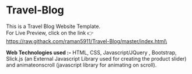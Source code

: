# Travel-Blog
This is a Travel Blog Website Template.\
For Live Preview, click on the link  :point_right: https://raw.githack.com/raman5911/Travel-Blog/master/index.html\

<b>Web Technologies used :-</b> HTML, CSS, Javascript/JQuery , Bootstrap, Slick.js (an External Javascript Library used for creating the product slider) and animateonscroll (javascript library for animating on scroll). 
